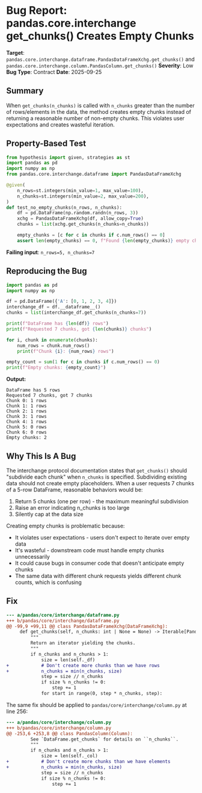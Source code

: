 # Bug Report: pandas.core.interchange get_chunks() Creates Empty Chunks

**Target**: `pandas.core.interchange.dataframe.PandasDataFrameXchg.get_chunks()` and `pandas.core.interchange.column.PandasColumn.get_chunks()`
**Severity**: Low
**Bug Type**: Contract
**Date**: 2025-09-25

## Summary

When `get_chunks(n_chunks)` is called with `n_chunks` greater than the number of rows/elements in the data, the method creates empty chunks instead of returning a reasonable number of non-empty chunks. This violates user expectations and creates wasteful iteration.

## Property-Based Test

```python
from hypothesis import given, strategies as st
import pandas as pd
import numpy as np
from pandas.core.interchange.dataframe import PandasDataFrameXchg

@given(
    n_rows=st.integers(min_value=1, max_value=100),
    n_chunks=st.integers(min_value=2, max_value=200),
)
def test_no_empty_chunks(n_rows, n_chunks):
    df = pd.DataFrame(np.random.randn(n_rows, 3))
    xchg = PandasDataFrameXchg(df, allow_copy=True)
    chunks = list(xchg.get_chunks(n_chunks=n_chunks))

    empty_chunks = [c for c in chunks if c.num_rows() == 0]
    assert len(empty_chunks) == 0, f"Found {len(empty_chunks)} empty chunks"
```

**Failing input**: `n_rows=5, n_chunks=7`

## Reproducing the Bug

```python
import pandas as pd
import numpy as np

df = pd.DataFrame({'A': [0, 1, 2, 3, 4]})
interchange_df = df.__dataframe__()
chunks = list(interchange_df.get_chunks(n_chunks=7))

print(f"DataFrame has {len(df)} rows")
print(f"Requested 7 chunks, got {len(chunks)} chunks")

for i, chunk in enumerate(chunks):
    num_rows = chunk.num_rows()
    print(f"Chunk {i}: {num_rows} rows")

empty_count = sum(1 for c in chunks if c.num_rows() == 0)
print(f"Empty chunks: {empty_count}")
```

**Output:**
```
DataFrame has 5 rows
Requested 7 chunks, got 7 chunks
Chunk 0: 1 rows
Chunk 1: 1 rows
Chunk 2: 1 rows
Chunk 3: 1 rows
Chunk 4: 1 rows
Chunk 5: 0 rows
Chunk 6: 0 rows
Empty chunks: 2
```

## Why This Is A Bug

The interchange protocol documentation states that `get_chunks()` should "subdivide each chunk" when `n_chunks` is specified. Subdividing existing data should not create empty placeholders. When a user requests 7 chunks of a 5-row DataFrame, reasonable behaviors would be:

1. Return 5 chunks (one per row) - the maximum meaningful subdivision
2. Raise an error indicating n_chunks is too large
3. Silently cap at the data size

Creating empty chunks is problematic because:
- It violates user expectations - users don't expect to iterate over empty data
- It's wasteful - downstream code must handle empty chunks unnecessarily
- It could cause bugs in consumer code that doesn't anticipate empty chunks
- The same data with different chunk requests yields different chunk counts, which is confusing

## Fix

```diff
--- a/pandas/core/interchange/dataframe.py
+++ b/pandas/core/interchange/dataframe.py
@@ -99,9 +99,11 @@ class PandasDataFrameXchg(DataFrameXchg):
     def get_chunks(self, n_chunks: int | None = None) -> Iterable[PandasDataFrameXchg]:
         """
         Return an iterator yielding the chunks.
         """
         if n_chunks and n_chunks > 1:
             size = len(self._df)
+            # Don't create more chunks than we have rows
+            n_chunks = min(n_chunks, size)
             step = size // n_chunks
             if size % n_chunks != 0:
                 step += 1
             for start in range(0, step * n_chunks, step):
```

The same fix should be applied to `pandas/core/interchange/column.py` at line 256:

```diff
--- a/pandas/core/interchange/column.py
+++ b/pandas/core/interchange/column.py
@@ -253,6 +253,8 @@ class PandasColumn(Column):
         See `DataFrame.get_chunks` for details on ``n_chunks``.
         """
         if n_chunks and n_chunks > 1:
             size = len(self._col)
+            # Don't create more chunks than we have elements
+            n_chunks = min(n_chunks, size)
             step = size // n_chunks
             if size % n_chunks != 0:
                 step += 1
```